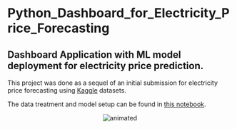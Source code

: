 # Python_Dashboard_for_Electricity_Price_Forecasting

## Dashboard Application with ML model deployment for electricity price prediction.

This project was done as a sequel of an initial submission for electricity price forecasting using [Kaggle](https://www.kaggle.com/nicholasjhana/energy-consumption-generation-prices-and-weather) datasets.

The data treatment and model setup can be found in [this notebook](https://www.kaggle.com/ta97fp/electricity-price-forecasting-model-with-lightgbm).

<p align="center">
  <img src="Demo/Project-Demo.gif" alt="animated" />
</p>
